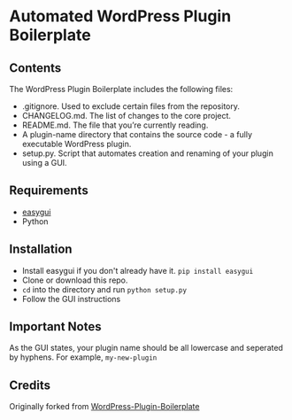 # Automated WordPress Plugin Boilerplate

## Contents

The WordPress Plugin Boilerplate includes the following files:

* .gitignore. Used to exclude certain files from the repository.
* CHANGELOG.md. The list of changes to the core project.
* README.md. The file that you’re currently reading.
* A plugin-name directory that contains the source code - a fully executable WordPress plugin.
* setup.py. Script that automates creation and renaming of your plugin using a GUI.

## Requirements

* [easygui](http://easygui.readthedocs.io/en/latest/#how-to-get-easygui)
* Python

## Installation

* Install easygui if you don't already have it.
`pip install easygui`
* Clone or download this repo.
* `cd` into the directory and run `python setup.py`
* Follow the GUI instructions

## Important Notes
As the GUI states, your plugin name should be all lowercase and seperated by hyphens. For example, `my-new-plugin`

## Credits
Originally forked from [WordPress-Plugin-Boilerplate](https://github.com/DevinVinson/WordPress-Plugin-Boilerplate)